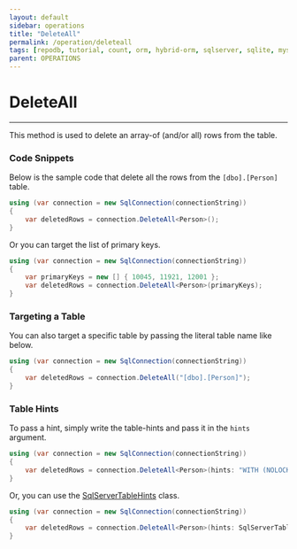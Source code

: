 ```yaml
---
layout: default
sidebar: operations
title: "DeleteAll"
permalink: /operation/deleteall
tags: [repodb, tutorial, count, orm, hybrid-orm, sqlserver, sqlite, mysql, postgresql]
parent: OPERATIONS
---
```


# DeleteAll

---

This method is used to delete an array-of (and/or all) rows from the table.

### Code Snippets

Below is the sample code that delete all the rows from the `[dbo].[Person]` table.

```csharp
using (var connection = new SqlConnection(connectionString))
{
    var deletedRows = connection.DeleteAll<Person>();
}
```

Or you can target the list of primary keys.

```csharp
using (var connection = new SqlConnection(connectionString))
{
    var primaryKeys = new [] { 10045, 11921, 12001 }; 
    var deletedRows = connection.DeleteAll<Person>(primaryKeys);
}
```

### Targeting a Table

You can also target a specific table by passing the literal table name like below.

```csharp
using (var connection = new SqlConnection(connectionString))
{
    var deletedRows = connection.DeleteAll("[dbo].[Person]");
}
```

### Table Hints

To pass a hint, simply write the table-hints and pass it in the `hints` argument.

```csharp
using (var connection = new SqlConnection(connectionString))
{
    var deletedRows = connection.DeleteAll<Person>(hints: "WITH (NOLOCK)");
}
```

Or, you can use the [SqlServerTableHints](/class/sqlservertablehints) class.

```csharp
using (var connection = new SqlConnection(connectionString))
{
    var deletedRows = connection.DeleteAll<Person>(hints: SqlServerTableHints.TabLock);
}
```
